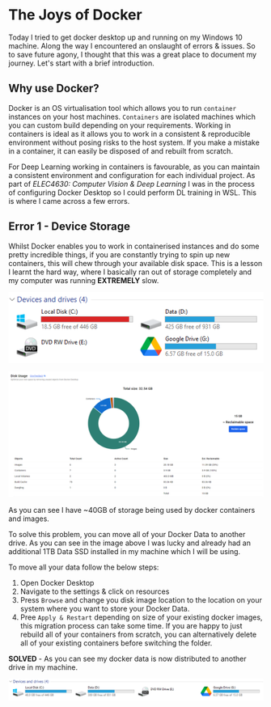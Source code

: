 # The Joys of Docker

Today I tried to get docker desktop up and running on my Windows 10 machine. Along the way I encountered an onslaught of errors & issues. So to save future agony, I thought that this was a great place to document my journey. Let's start with a brief introduction.

## Why use Docker?

Docker is an OS virtualisation tool which allows you to run `container` instances on your host machines. `Containers` are isolated machines which you can custom build depending on your requirements. Working in containers is ideal as it allows you to work in a consistent & reproducible environment without posing risks to the host system. If you make a mistake in a container, it can easily be disposed of and rebuilt from scratch.

For Deep Learning working in containers is favourable, as you can maintain a consistent environment and configuration for each individual project. As part of *ELEC4630: Computer Vision & Deep Learning* I was in the process of configuring Docker Desktop so I could perform DL training in WSL. This is where I came across a few errors.

## Error 1 - Device Storage

Whilst Docker enables you to work in containerised instances and do some pretty incredible things, if you are constantly trying to spin up new containers, this will chew through your available disk space. This is a lesson I learnt the hard way, where I basically ran out of storage completely and my computer was running **EXTREMELY** slow.

![Available PC Storage (Low)](/images/device_storage.PNG "Available Disk Storage")

![Docker Disk Usage](/images/docker_disk_usage.PNG "Docker Disk Utility View")

As you can see I have ~40GB of storage being used by docker containers and images.

To solve this problem, you can move all of your Docker Data to another drive. As you can see in the image above I was lucky and already had an additional 1TB Data SSD installed in my machine which I will be using.

To move all your data follow the below steps:

1. Open Docker Desktop
2. Navigate to the settings & click on resources
3. Press `Browse` and change you disk image location to the location on your system where you want to store your Docker Data.
4. Pree `Apply & Restart` depending on size of your existing docker images, this migration process can take some time. If you are happy to just rebuild all of your containers from scratch, you can alternatively delete all of your existing containers before switching the folder.

**SOLVED** - As you can see my docker data is now distributed to another drive in my machine.

![Available PC Storage (High)](/images/device_storage_updated.PNG "PC Storage Available After Switching Docker Disk Drive")
